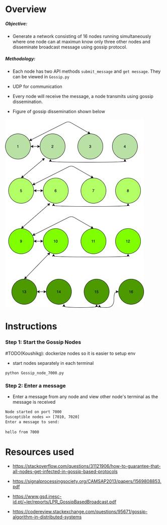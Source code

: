 # Overview
##### Objective:
* Generate a network consisting of 16 nodes running simultaneously where one node can at maximun know only three other nodes and disseminate broadcast message using gossip protocol. 

##### Methodology: 
* Each node has two API methods `submit_message` and `get message`. They can be viewed in `Gossip.py`
* UDP for communication
* Every node will receive the message, a node transmits using gossip dissemination.


* Figure of gossip dissemination shown below

![image](Gossip_Protocol.jpeg)


# Instructions

### Step 1: Start the Gossip Nodes
#TODO(Koushikg): dockerize nodes so it is easier to setup env
* start nodes separately in each terminal 

```shell
python Gossip_node_7000.py
```
### Step 2: Enter a message
* Enter a message from any node and view other node's terminal as the message is received
```shell
Node started on port 7000
Susceptible nodes => [7010, 7020]
Enter a message to send:

hello from 7000
```
# Resources used

* https://stackoverflow.com/questions/31121906/how-to-guarantee-that-all-nodes-get-infected-in-gossip-based-protocols

* https://signalprocessingsociety.org/CAMSAP2013/papers/1569808853.pdf

* https://www.gsd.inesc-id.pt/~ler/reports/LPR_GossipBasedBroadcast.pdf

* https://codereview.stackexchange.com/questions/95671/gossip-algorithm-in-distributed-systems


